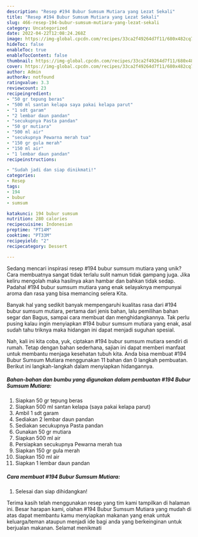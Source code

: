 ```yaml
---
description: "Resep #194 Bubur Sumsum Mutiara yang Lezat Sekali"
title: "Resep #194 Bubur Sumsum Mutiara yang Lezat Sekali"
slug: 466-resep-194-bubur-sumsum-mutiara-yang-lezat-sekali
category: Uncategorized
date: 2022-04-22T12:08:24.268Z
image: https://img-global.cpcdn.com/recipes/33ca2f49264d7f11/680x482cq70/194-bubur-sumsum-mutiara-foto-resep-utama.jpg
hideToc: false
enableToc: true
enableTocContent: false
thumbnail: https://img-global.cpcdn.com/recipes/33ca2f49264d7f11/680x482cq70/194-bubur-sumsum-mutiara-foto-resep-utama.jpg
cover: https://img-global.cpcdn.com/recipes/33ca2f49264d7f11/680x482cq70/194-bubur-sumsum-mutiara-foto-resep-utama.jpg
author: Admin
authorAv: notfound
ratingvalue: 3.3
reviewcount: 23
recipeingredient:
- "50 gr tepung beras"
- "500 ml santan kelapa saya pakai kelapa parut"
- "1 sdt garam"
- "2 lembar daun pandan"
- "secukupnya Pasta pandan"
- "50 gr mutiara"
- "500 ml air"
- "secukupnya Pewarna merah tua"
- "150 gr gula merah"
- "150 ml air"
- "1 lembar daun pandan"
recipeinstructions:

- "Sudah jadi dan siap dinikmati!"
categories:
- Resep
tags:
- 194
- bubur
- sumsum

katakunci: 194 bubur sumsum 
nutrition: 280 calories
recipecuisine: Indonesian
preptime: "PT14M"
cooktime: "PT33M"
recipeyield: "2"
recipecategory: Dessert

---
```





Sedang mencari inspirasi resep #194 bubur sumsum mutiara yang unik? Cara membuatnya sangat tidak terlalu sulit namun tidak gampang juga. Jika keliru mengolah maka hasilnya akan hambar dan bahkan tidak sedap. Padahal #194 bubur sumsum mutiara yang enak selayaknya mempunyai aroma dan rasa yang bisa memancing selera Kita.





Banyak hal yang sedikit banyak mempengaruhi kualitas rasa dari #194 bubur sumsum mutiara, pertama dari jenis bahan, lalu pemilihan bahan segar dan Bagus, sampai cara membuat dan menghidangkannya. Tak perlu pusing kalau ingin menyiapkan #194 bubur sumsum mutiara yang enak,      asal sudah tahu triknya maka hidangan ini dapat menjadi suguhan spesial.





















Nah, kali ini kita coba, yuk, ciptakan #194 bubur sumsum mutiara sendiri di rumah. Tetap dengan bahan sederhana, sajian ini dapat memberi manfaat untuk membantu menjaga kesehatan tubuh kita. Anda bisa membuat #194 Bubur Sumsum Mutiara menggunakan 11 bahan dan 0 langkah pembuatan. Berikut ini langkah-langkah dalam menyiapkan hidangannya.

<!--inarticleads1-->

##### Bahan-bahan dan bumbu yang digunakan dalam pembuatan #194 Bubur Sumsum Mutiara:

1. Siapkan 50 gr tepung beras
1. Siapkan 500 ml santan kelapa (saya pakai kelapa parut)
1. Ambil 1 sdt garam
1. Sediakan 2 lembar daun pandan
1. Sediakan secukupnya Pasta pandan
1. Gunakan 50 gr mutiara
1. Siapkan 500 ml air
1. Persiapkan secukupnya Pewarna merah tua
1. Siapkan 150 gr gula merah
1. Siapkan 150 ml air
1. Siapkan 1 lembar daun pandan




<!--inarticleads2-->

##### Cara membuat #194 Bubur Sumsum Mutiara:


1. Selesai dan siap dihidangkan!



Terima kasih telah menggunakan resep yang tim kami tampilkan di halaman ini. Besar harapan kami, olahan #194 Bubur Sumsum Mutiara yang mudah di atas dapat membantu kamu menyiapkan makanan yang enak untuk keluarga/teman ataupun menjadi ide bagi anda yang berkeinginan untuk berjualan makanan. Selamat menikmati

